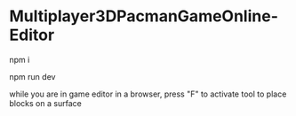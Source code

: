 # Multiplayer3DPacmanGameOnline-Editor

npm i

npm run dev

while you are in game editor in a browser, press "F" to activate tool to place blocks on a surface
